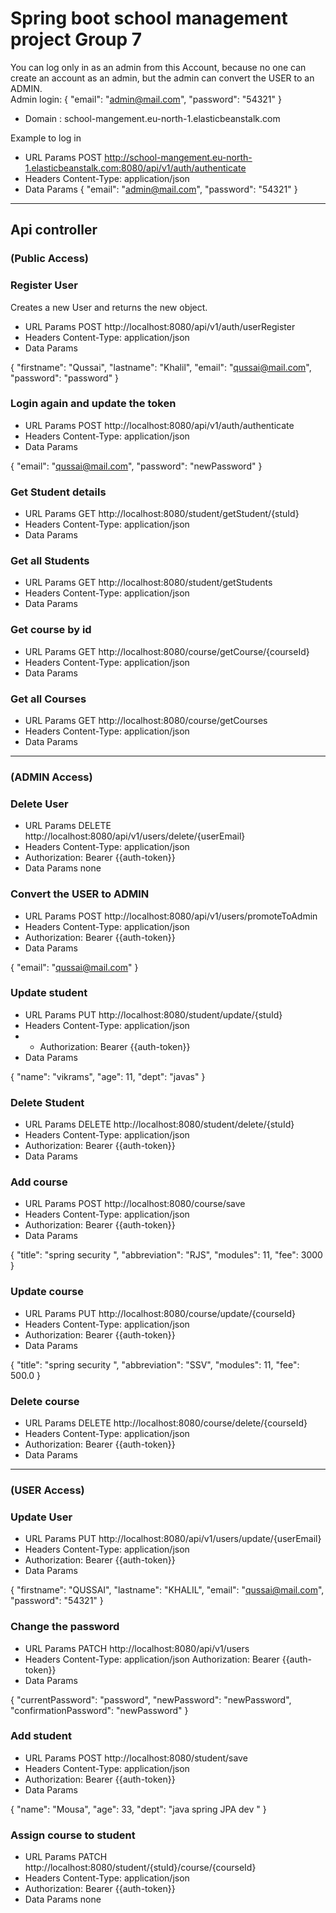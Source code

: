 # Spring boot school management project Group 7

You can log only in as an admin from this Account, 
because no one can create an account as an admin, 
but the admin can convert the USER to an ADMIN.  
 Admin login: 
 {
    "email":  "admin@mail.com",
    "password": "54321"
}
- Domain : school-mangement.eu-north-1.elasticbeanstalk.com 

Example to log in 
* URL Params
  POST http://school-mangement.eu-north-1.elasticbeanstalk.com:8080/api/v1/auth/authenticate
* Headers
  Content-Type: application/json
* Data Params
 {
  "email":  "admin@mail.com",
  "password": "54321"
  }
-------------------------------------------------------------
  
## Api controller

### (Public Access)

### Register User
Creates a new User and returns the new object.
* URL Params
  POST http://localhost:8080/api/v1/auth/userRegister
* Headers
  Content-Type: application/json
* Data Params

{
"firstname": "Qussai",
"lastname": "Khalil",
"email":  "qussai@mail.com",
"password": "password"
}


### Login again and update the token
* URL Params
  POST http://localhost:8080/api/v1/auth/authenticate
* Headers
  Content-Type: application/json
* Data Params

{
"email":  "qussai@mail.com",
"password": "newPassword"
}

### Get Student details
* URL Params
  GET http://localhost:8080/student/getStudent/{stuId}
* Headers
  Content-Type: application/json
* Data Params


### Get all Students
* URL Params
  GET http://localhost:8080/student/getStudents
* Headers
  Content-Type: application/json
* Data Params

### Get course by id
* URL Params
  GET http://localhost:8080/course/getCourse/{courseId}
* Headers
  Content-Type: application/json
* Data Params


### Get all Courses
* URL Params
  GET http://localhost:8080/course/getCourses
* Headers
  Content-Type: application/json
* Data Params

-------------------------------------------------------------
### (ADMIN Access)

### Delete User 
* URL Params
  DELETE http://localhost:8080/api/v1/users/delete/{userEmail}
* Headers
  Content-Type: application/json
* Authorization: Bearer {{auth-token}}
* Data Params
    none


### Convert the USER to ADMIN 
* URL Params
  POST http://localhost:8080/api/v1/users/promoteToAdmin
* Headers
  Content-Type: application/json
* Authorization: Bearer {{auth-token}}
* Data Params

{
"email":  "qussai@mail.com"
}


### Update student
* URL Params
  PUT http://localhost:8080/student/update/{stuId}
* Headers
  Content-Type: application/json
* * Authorization: Bearer {{auth-token}}
* Data Params

{
"name": "vikrams",
"age": 11,
"dept": "javas"
}


### Delete Student
* URL Params
  DELETE http://localhost:8080/student/delete/{stuId}
* Headers
  Content-Type: application/json
* Authorization: Bearer {{auth-token}}
* Data Params


### Add course
* URL Params
  POST http://localhost:8080/course/save
* Headers
  Content-Type: application/json
* Authorization: Bearer {{auth-token}}
* Data Params

{
"title": "spring security ",
"abbreviation": "RJS",
"modules": 11,
"fee": 3000
}

  
### Update course 
* URL Params
  PUT http://localhost:8080/course/update/{courseId}
* Headers
  Content-Type: application/json
* Authorization: Bearer {{auth-token}}
* Data Params

{  "title": "spring security ",
"abbreviation": "SSV",
"modules": 11,
"fee": 500.0
}


### Delete course
* URL Params
  DELETE http://localhost:8080/course/delete/{courseId}
* Headers
  Content-Type: application/json
* Authorization: Bearer {{auth-token}}
* Data Params


-------------------------------------------------------------
### (USER Access)

### Update User 
* URL Params
  PUT http://localhost:8080/api/v1/users/update/{userEmail}
* Headers
  Content-Type: application/json
* Authorization: Bearer {{auth-token}}
* Data Params

{
"firstname": "QUSSAI",
"lastname": "KHALIL",
"email":  "qussai@mail.com",
"password": "54321"
}

### Change the password
* URL Params
  PATCH http://localhost:8080/api/v1/users
* Headers
  Content-Type: application/json
  Authorization: Bearer {{auth-token}}
* Data Params

{
"currentPassword": "password",
"newPassword": "newPassword",
"confirmationPassword":  "newPassword"
}

### Add student
* URL Params
  POST http://localhost:8080/student/save
* Headers
  Content-Type: application/json
* Authorization: Bearer {{auth-token}}
* Data Params

{
"name": "Mousa",
"age": 33,
"dept": "java spring JPA dev "
}

### Assign course to student
* URL Params
  PATCH http://localhost:8080/student/{stuId}/course/{courseId}
* Headers
  Content-Type: application/json
* Authorization: Bearer {{auth-token}}
* Data Params
  none













  
